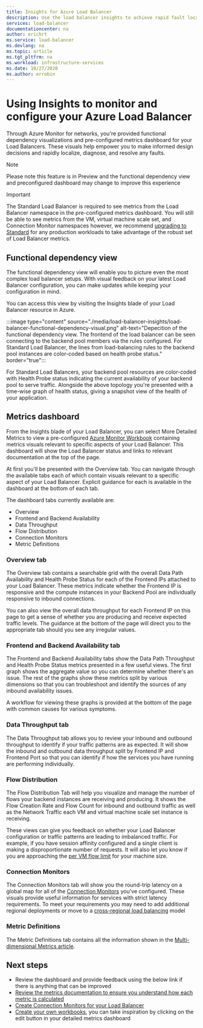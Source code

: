 ```yaml
---
title: Insights for Azure Load Balancer
description: Use the load balancer insights to achieve rapid fault localization and informed design decisions
services: load-balancer
documentationcenter: na
author: erichrt
ms.service: load-balancer
ms.devlang: na
ms.topic: article
ms.tgt_pltfrm: na
ms.workload: infrastructure-services
ms.date: 10/27/2020
ms.author: errobin
---
```


# Using Insights to monitor and configure your Azure Load Balancer

Through Azure Monitor for networks, you're provided functional dependency visualizations and pre-configured metrics dashboard for your Load Balancers. These visuals help empower you to make informed design decisions and rapidly localize, diagnose, and resolve any faults.

>[!NOTE] 
>Please note this feature is in Preview and the functional dependency view and preconfigured dashboard may change to improve this experience

>[!IMPORTANT]
>The Standard Load Balancer is required to see metrics from the Load Balancer namespace in the pre-configured metrics dashboard. You will still be able to see metrics from the VM, virtual machine scale set, and Connection Monitor namespaces however, we recommend [upgrading to Standard](https://docs.microsoft.com/azure/load-balancer/upgrade-basic-standard) for any production workloads to take advantage of the robust set of Load Balancer metrics.

## Functional dependency view

The functional dependency view will enable you to picture even the most complex load balancer setups. With visual feedback on your latest Load Balancer configuration, you can make updates while keeping your configuration in mind.

You can access this view by visiting the Insights blade of your Load Balancer resource in Azure.

:::image type="content" source="./media/load-balancer-insights/load-balancer-functional-dependency-visual.png" alt-text="Depecition of the functional dependency view. The frontend of the load balancer can be seen connecting to the backend pool members via the rules configured. For Standard Load Balancer, the lines from load-balancing rules to the backend pool instances are color-coded based on health probe status." border="true":::

For Standard Load Balancers, your backend pool resources are color-coded with Health Probe status indicating the current availability of your backend pool to serve traffic. Alongside the above topology you're presented with a time-wise graph of health status, giving a snapshot view of the health of your application.

## Metrics dashboard

From the Insights blade of your Load Balancer, you can select More Detailed Metrics to view a pre-configured [Azure Monitor Workbook](https://docs.microsoft.com/azure/azure-monitor/platform/workbooks-overview) containing metrics visuals  relevant to specific aspects of your Load Balancer. This dashboard will show the Load Balancer status and links to relevant documentation at the top of the page.

At first you'll be presented with the Overview tab. You can navigate through the available tabs each of which contain visuals relevant to a specific aspect of your Load Balancer. Explicit guidance for each is available in the dashboard at the bottom of each tab.

The dashboard tabs currently available are:
* Overview
* Frontend and Backend Availability
* Data Throughput
* Flow Distribution
* Connection Monitors
* Metric Definitions 

### Overview tab
The Overview tab contains a searchable grid with the overall Data Path Availability and Health Probe Status for each of the Frontend IPs attached to your Load Balancer. These metrics indicate whether the Frontend IP is responsive and the compute instances in your Backend Pool are individually responsive to inbound connections.

You can also view the overall data throughput for each Frontend IP on this page to get a sense of whether you are producing and receive expected traffic levels. The guidance at the bottom of the page will direct you to the appropriate tab should you see any irregular values.

### Frontend and Backend Availability tab
The Frontend and Backend Availability tabs show the Data Path Throughput and Health Probe Status metrics presented in a few useful views. The first graph shows the aggregate value so you can determine whether there's an issue. The rest of the graphs show these metrics split by various dimensions so that you can troubleshoot and identify the sources of any inbound availability issues.

A workflow for viewing these graphs is provided at the bottom of the page with common causes for various symptoms. 

### Data Throughput tab
The Data Throughput tab allows you to review your inbound and outbound throughput to identify if your traffic patterns are as expected. It will show the inbound and outbound data throughput split by Frontend IP and Frontend Port so that you can identify if how the services you have running are performing individually.

### Flow Distribution
The Flow Distribution Tab will help you visualize and manage the number of flows your backend instances are receiving and producing. It shows the Flow Creation Rate and Flow Count for inbound and outbound traffic as well as the Network Traffic each VM and virtual machine scale set instance is receiving. 

These views can give you feedback on whether your Load Balancer configuration or traffic patterns are leading to imbalanced traffic. For example, if you have session affinity configured and a single client is making a disproportionate number of requests. It will also let you know if you are approaching the [per VM flow limit](https://docs.microsoft.com/azure/virtual-network/virtual-machine-network-throughput#flow-limits-and-recommendations) for your machine size.

### Connection Monitors
The Connection Monitors tab will show you the round-trip latency on a global map for all of the [Connection Monitors](https://docs.microsoft.com/azure/network-watcher/connection-monitor)  you've configured. These visuals provide useful information for services with strict latency requirements. To meet your requirements you may need to add additional regional deployments or  move to a [cross-regional load balancing](https://docs.microsoft.com/azure/load-balancer/cross-region-overview) model

### Metric Definitions
The Metric Definitions tab contains all the information shown in the [Multi-dimensional Metrics article](https://docs.microsoft.com/azure/load-balancer/load-balancer-standard-diagnostics#multi-dimensional-metrics).

## Next steps
* Review the dashboard and provide feedback using the below link if there is anything that can be improved
* [Review the metrics documentation to ensure you understand how each metric is calculated](https://docs.microsoft.com/azure/load-balancer/load-balancer-standard-diagnostics#multi-dimensional-metrics)
* [Create Connection Monitors for your Load Balancer](https://docs.microsoft.com/azure/network-watcher/connection-monitor)
* [Create your own workbooks](https://docs.microsoft.com/azure/azure-monitor/platform/workbooks-overview), you can take inspiration by clicking on the edit button in your detailed metrics dashboard
